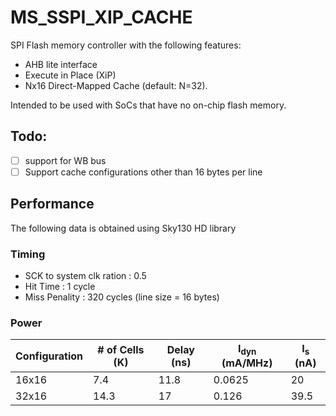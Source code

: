 # MS_SSPI_XIP_CACHE
SPI Flash memory controller with the following features:
- AHB lite interface
- Execute in Place (XiP)
- Nx16 Direct-Mapped Cache (default: N=32).

Intended to be used with SoCs that have no on-chip flash memory. 

## Todo:
 - [ ] support for WB bus
 - [ ] Support cache configurations other than 16 bytes per line

## Performance
The following data is obtained using Sky130 HD library
### Timing
- SCK to system clk ration : 0.5
- Hit Time : 1 cycle
- Miss Penality : 320 cycles (line size = 16 bytes)
### Power
| Configuration | # of Cells (K) | Delay (ns) | I<sub>dyn</sub> (mA/MHz) | I<sub>s</sub> (nA) | 
|---------------|----------------|------------|--------------------------|--------------------|
| 16x16 | 7.4 | 11.8 | 0.0625 | 20 |
| 32x16 | 14.3 | 17  | 0.126 | 39.5 |

